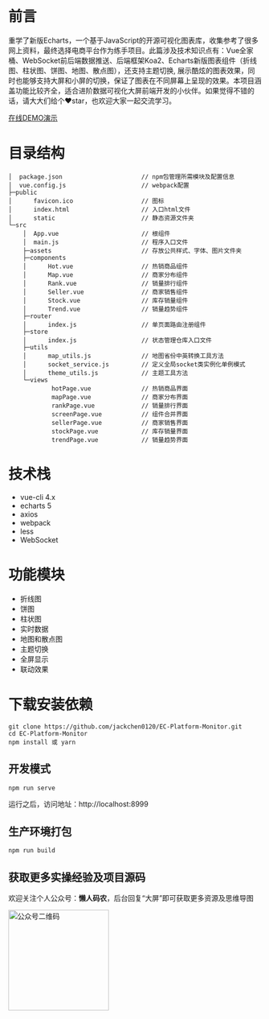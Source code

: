# 前言
重学了新版Echarts，一个基于JavaScript的开源可视化图表库，收集参考了很多网上资料，最终选择电商平台作为练手项目。此篇涉及技术知识点有：Vue全家桶、WebSocket前后端数据推送、后端框架Koa2、Echarts新版图表组件（折线图、柱状图、饼图、地图、散点图），还支持主题切换, 展示酷炫的图表效果，同时也能够支持大屏和小屏的切换，保证了图表在不同屏幕上呈现的效果。本项目涵盖功能比较齐全，适合进阶数据可视化大屏前端开发的小伙伴。如果觉得不错的话，请大大们给个:heart:star，也欢迎大家一起交流学习。

[在线DEMO演示](http://106.55.168.13:8999/)


# 目录结构
```
│  package.json                      // npm包管理所需模块及配置信息
│  vue.config.js                     // webpack配置
├─public
│      favicon.ico                   // 图标
│      index.html                    // 入口html文件
│      static                        // 静态资源文件夹
└─src
    │  App.vue                       // 根组件
    │  main.js                       // 程序入口文件
    ├─assets                         // 存放公共样式、字体、图片文件夹
    ├─components
    │      Hot.vue                   // 热销商品组件
    │      Map.vue                   // 商家分布组件
    │      Rank.vue                  // 销量排行组件
    │      Seller.vue                // 商家销售组件
    │      Stock.vue                 // 库存销量组件
    │      Trend.vue                 // 销量趋势组件
    ├─router
    │      index.js                  // 单页面路由注册组件 
    ├─store
    │  	   index.js                  // 状态管理仓库入口文件
    ├─utils
    │      map_utils.js              // 地图省份中英转换工具方法
    │      socket_service.js         // 定义全局socket类实例化单例模式 
    │      theme_utils.js            // 主题工具方法 
    └─views
            hotPage.vue              // 热销商品界面
            mapPage.vue              // 商家分布界面
            rankPage.vue             // 销量排行界面
            screenPage.vue           // 组件合并界面
            sellerPage.vue           // 商家销售界面
            stockPage.vue            // 库存销量界面
            trendPage.vue            // 销量趋势界面
```


# 技术栈
 * vue-cli 4.x
 * echarts 5
 * axios
 * webpack
 * less
 * WebSocket
 
# 功能模块
* 折线图
* 饼图
* 柱状图
* 实时数据
* 地图和散点图
* 主题切换
* 全屏显示
* 联动效果


# 下载安装依赖
```
git clone https://github.com/jackchen0120/EC-Platform-Monitor.git
cd EC-Platform-Monitor
npm install 或 yarn
```

## 开发模式
```
npm run serve
```
运行之后，访问地址：http://localhost:8999

## 生产环境打包
```
npm run build
```

## 获取更多实操经验及项目源码

欢迎关注个人公众号：**懒人码农**，后台回复“大屏”即可获取更多资源及思维导图

<img src="https://img-blog.csdnimg.cn/20200531011333650.png#pic_center?x-oss-process=image/watermark,type_ZmFuZ3poZW5naGVpdGk,shadow_10,text_aHR0cHM6Ly9ibG9nLmNzZG4ubmV0L3FxXzE1MDQxOTMx,size_16,color_FFFFFF,t_70" width="200" alt="公众号二维码" />
